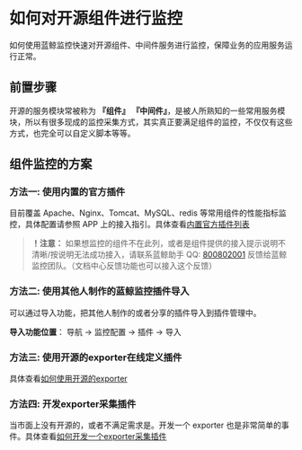 # 如何对开源组件进行监控

如何使用蓝鲸监控快速对开源组件、中间件服务进行监控，保障业务的应用服务运行正常。

## 前置步骤

开源的服务模块常被称为 **『组件』** **『中间件』**，是被人所熟知的一些常用服务模块，所以有很多现成的监控采集方式，其实真正要满足组件的监控，不仅仅有这些方式，也完全可以自定义脚本等等。

## 组件监控的方案

### 方法一: 使用内置的官方插件

目前覆盖 Apache、Nginx、Tomcat、MySQL、redis 等常用组件的性能指标监控，具体配置请参照 APP 上的接入指引。具体查看[内置官方插件列表](../functions/addenda/builtin-plugins.md)

> **！注意：** 如果想监控的组件不在此列，或者是组件提供的接入提示说明不清晰/按说明无法成功接入，请联系蓝鲸助手 QQ: [800802001](http://wpa.b.qq.com/cgi/wpa.php?ln=1&key=XzgwMDgwMjAwMV80NDMwOTZfODAwODAyMDAxXzJf) 反馈给蓝鲸监控团队。（文档中心反馈功能也可以接入这个反馈）

### 方法二: 使用其他人制作的蓝鲸监控插件导入

可以通过导入功能，把其他人制作的或者分享的插件导入到插件管理中。

**导入功能位置**：  导航 →  监控配置 →  插件 →  导入

### 方法三: 使用开源的exporter在线定义插件

具体查看[如何使用开源的exporter](import_exporter.md)

### 方法四: 开发exporter采集插件

当市面上没有开源的，或者不满足需求是。开发一个 exporter 也是非常简单的事件。具体查看[如何开发一个exporter采集插件](../dev/plugin_exporter_dev.md)
